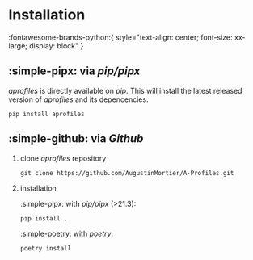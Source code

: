 # Installation

:fontawesome-brands-python:{ style="text-align: center; font-size: xx-large; display: block" }

## :simple-pipx: via *pip/pipx* 

*aprofiles* is directly available on *pip*. This will install the latest
released version of *aprofiles* and its depencencies.

```
pip install aprofiles
```


## :simple-github: via *Github*

1.  clone *aprofiles* repository

    ```
    git clone https://github.com/AugustinMortier/A-Profiles.git
    ```

2.  installation

    :simple-pipx: with *pip/pipx* (>21.3):
    
    ```
    pip install .
    ```

    :simple-poetry: with *poetry*:
    
    ```
    poetry install
    ```
